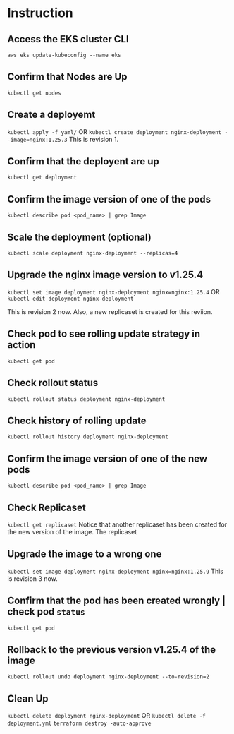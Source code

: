# Instruction

## Access the EKS cluster CLI

`aws eks update-kubeconfig --name eks`

## Confirm that Nodes are Up

`kubectl get nodes`

## Create a deployemt

`kubectl apply -f yaml/`
OR
`kubectl create deployment nginx-deployment --image=nginx:1.25.3`
This is revision 1.

## Confirm that the deployent are up

`kubectl get deployment`

## Confirm the image version of one of the pods

`kubectl describe pod <pod_name> | grep Image`

## Scale the deployment (optional)

`kubectl scale deployment nginx-deployment --replicas=4`

## Upgrade the nginx image version to v1.25.4

`kubectl set image deployment nginx-deployment nginx=nginx:1.25.4`
OR
`kubectl edit deployment nginx-deployment`

This is revision 2 now.
Also, a new replicaset is created for this reviion.

## Check pod to see rolling update strategy in action

`kubectl get pod`

## Check rollout status

`kubectl rollout status deployment nginx-deployment`

## Check history of rolling update

`kubectl rollout history deployment nginx-deployment`

## Confirm the image version of one of the new pods

`kubectl describe pod <pod_name> | grep Image`

## Check Replicaset

`kubectl get replicaset`
Notice that another replicaset has been created for the new version of the image.
The replicaset

## Upgrade the image to a wrong one

`kubectl set image deployment nginx-deployment nginx=nginx:1.25.9`
This is revision 3 now.

## Confirm that the pod has been created wrongly | check pod `status`

`kubectl get pod`

## Rollback to the previous version v1.25.4 of the image

`kubectl rollout undo deployment nginx-deployment --to-revision=2`

## Clean Up

`kubectl delete deployment nginx-deployment` OR `kubectl delete -f deployment.yml`
`terraform destroy -auto-approve`
